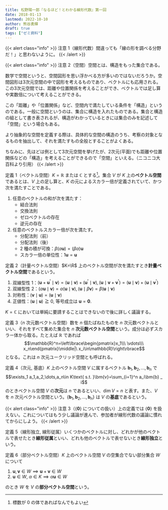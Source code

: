 ```yaml
---
title: 松野陽一郎『なるほど！とわかる線形代数』第一回
date: 2018-01-13
lastmod: 2022-10-10
author: 熊谷勇輝
draft: true
tags: ["ゼミ資料"]
---
```


{{< alert class="info" >}}
注意 1（線形代数）間違っても「線の形を調べる分野だ！」と思わないように。
{{< /alert >}}

{{< alert class="info" >}}
注意 2（空間）空間とは、構造をもった集合である。

数学で空間というと、空間図形を思い浮かべる方が多いのではないだろうか。空間図形は3次元空間の中で図形を考えるものであり、ベクトルにも応用される。この3次元空間では、距離や位置関係を考えることができ、ベクトルでは足し算や実数倍について考えることができる。

この「距離」や「位置関係」など、空間内で満たしている条件を「構造」というのである。一般に空間というのは、集合に構造を入れたものである。集合と構造の組として書き表されるが、構造がわかっているときには集合のみを記述して「空間」という場合もある。

より抽象的な空間を定義する際は、具体的な空間の構造のうち、考察の対象となるものを抽出して、それを満たすもの全般とすることがよくある。

ちなみに、先ほどは例として3次元空間を挙げたが、2次元(平面)でも距離や位置関係などの「構造」を考えることができるので「空間」といえる。（ニコニコ大百科より引用）
{{< /alert >}}

定義 1（ベクトル空間）$K=\mathbb{R}$ または $\mathbb{C}$ とする[^1]。集合 $V$ が $K$ 上の**ベクトル空間**であるとは、$V$ 上の足し算と、$K$ の元によるスカラー倍が定義されていて、かつ次を満たすことである。

1. 任意のベクトルの和が次を満たす：
	* 結合法則
	* 交換法則
	* ゼロベクトルの存在
	* 逆元の存在
2. 任意のベクトルスカラー倍が次を満たす。
	* 分配法則（前）
	* 分配法則（後）
	* 2 種の積が可換：$\beta(\alpha\bm{u})=(\beta\alpha)\bm{u}$
	* スカラー倍の単位性：$1\bm{u}=\bm{u}$

[^1]: 標数が $0$ の体であればなんでもよい

定義 2（計量ベクトル空間）$K=\R$ 上のベクトル空間が次を満たすとき**計量ベクトル空間**であるという。

1. 双線型性 1：$(\bm{u}+\bm{u ^ {\prime}}\mid\bm{v})=(\bm{u}\mid\bm{v})+(\bm{u ^ {\prime}}\mid\bm{v}),(\bm{u}\mid\bm{v}+\bm{v ^ {\prime}})=(\bm{u}\mid\bm{v})+(\bm{u}\mid\bm{v ^ {\prime}})$
2. 双線型性 2：$(\alpha\bm{u}\mid\bm{v})=\alpha(\bm{u}\mid\bm{v}), (\bm{u}\mid\beta\bm{v})=\beta(\bm{u}\mid\bm{v})$
3. 対称性：$(\bm{v}\mid\bm{u})=(\bm{u}\mid\bm{v})$
4. 正値性：$(\bm{u}\mid\bm{u})\geqq0$, 等号成立は $\bm{u}=\bm{0}$.

$K=\mathbb{C}$ においては単純に要請することはできないので後に詳しく議論する。

定義 3（$n$ 次元数ベクトル空間）数を $n$ 個たばねたものを $n$ 次元数ベクトルといい、それをすべて集めた集合を $n$ **次元数ベクトル空間**という。成分は必ずスカラー体から取る。たとえば $\mathbb{R}$ であれば $$\mathbb{R}^n=\left\lbrace\begin{pmatrix}x_1\\\ \vdots\\\ x_n\end{pmatrix}\middle|\ x_i\in\mathbb{R}\right\rbrace$$ となる。これは $n$ 次元ユークリッド空間とも呼ばれる。

定義 4（次元, 基底）$K$ 上のベクトル空間 $V$ に属するベクトル $\bm{b} _ 1,\bm{b} _ 2,\dots,\bm{b} _ n$ で $$\exists_1 a_1,a_2,\dots,a_n\in K\text{ s.t. }\bm{v}=\sum_{i=1}^n a_i\bm{b} _ i$$ のときベクトル空間 $V$ の**次元**は $n$ であるといい、$\dim V=n$ と表す。また、$V$ を $n$ 次元ベクトル空間という。$\lbrace\bm{b} _ 1,\bm{b} _ 2,\dots,\bm{b} _ n\rbrace$ は $V$ の**基底**であるという。

{{< alert class="info" >}}
注意 3（$\lbrace \bm{0}\rbrace$ についての扱い）上の定義では $\lbrace \bm{0}\rbrace$ を扱えない。これについてはもう少し議論が進んで、参加者が線形代数の議論に慣れてからにしよう。
{{< /alert >}}

定義 5（線形独立, 線形従属）いくつかのベクトルに対し、どれかが他のベクトルで表せたとき**線形従属**といい、どれも他のベクトルで表せないとき**線形独立**という。

定義 6（部分ベクトル空間）$K$ 上のベクトル空間 $V$ の空集合でない部分集合 $W$ について

1. $\bm{u},\bm{v}\in W\implies \bm{u}+\bm{v}\in W$
2. $\bm{u}\in W,\ \alpha\in K\implies \alpha\bm{u}\in W$

のとき $W$ を $V$ の**部分ベクトル空間**という。